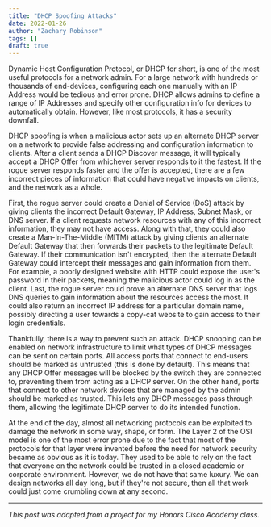```yaml
---
title: "DHCP Spoofing Attacks"
date: 2022-01-26
author: "Zachary Robinson"
tags: []
draft: true
---
```


Dynamic Host Configuration Protocol, or DHCP for short, is one of the most useful protocols for a network admin. For a large network with hundreds or thousands of end-devices, configuring each one manually with an IP Address would be tedious and error prone. DHCP allows admins to define a range of IP Addresses and specify other configuration info for devices to automatically obtain. However, like most protocols, it has a security downfall.

DHCP spoofing is when a malicious actor sets up an alternate DHCP server on a network to provide false addressing and configuration information to clients. After a client sends a DHCP Discover message, it will typically accept a DHCP Offer from whichever server responds to it the fastest. If the rogue server responds faster and the offer is accepted, there are a few incorrect pieces of information that could have negative impacts on clients, and the network as a whole. 

First, the rogue server could create a Denial of Service (DoS) attack by giving clients the incorrect Default Gateway, IP Address, Subnet Mask, or DNS server. If a client requests network resources with any of this incorrect information, they may not have access. Along with that, they could also create a Man-In-The-Middle (MITM) attack by giving clients an alternate Default Gateway that then forwards their packets to the legitimate Default Gateway. If their communication isn't encrypted, then the alternate Default Gateway could intercept their messages and gain information from them. For example, a poorly designed website with HTTP could expose the user's password in their packets, meaning the malicious actor could log in as the client. Last, the rogue server could prove an alternate DNS server that logs DNS queries to gain information about the resources access the most. It could also return an incorrect IP address for a particular domain name, possibly directing a user towards a copy-cat website to gain access to their login credentials.

Thankfully, there is a way to prevent such an attack. DHCP snooping can be enabled on network infrastructure to limit what types of DHCP messages can be sent on certain ports. All access ports that connect to end-users should be marked as untrusted (this is done by default). This means that any DHCP Offer messages will be blocked by the switch they are connected to, preventing them from acting as a DHCP server. On the other hand, ports that connect to other network devices that are managed by the admin should be marked as trusted. This lets any DHCP messages pass through them, allowing the legitimate DHCP server to do its intended function.

At the end of the day, almost all networking protocols can be exploited to damage the network in some way, shape, or form. The Layer 2 of the OSI model is one of the most error prone due to the fact that most of the protocols for that layer were invented before the need for network security became as obvious as it is today. They used to be able to rely on the fact that everyone on the network could be trusted in a closed academic or corporate environment. However, we do not have that same luxury. We can design networks all day long, but if they're not secure, then all that work could just come crumbling down at any second. 

---

*This post was adapted from a project for my Honors Cisco Academy class.*
